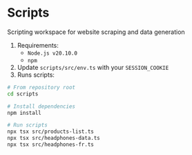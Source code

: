 # Scripts

Scripting workspace for website scraping and data generation

1. Requirements:
	- `Node.js v20.10.0`
	- `npm`
2. Update `scripts/src/env.ts` with your `SESSION_COOKIE`
3. Runs scripts:

```bash
# From repository root
cd scripts

# Install dependencies
npm install

# Run scripts
npx tsx src/products-list.ts
npx tsx src/headphones-data.ts
npx tsx src/headphones-fr.ts
```
